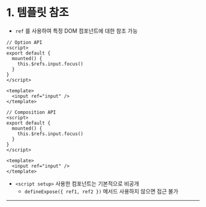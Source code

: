 # 1. 템플릿 참조

-   `ref` 를 사용하여 특정 DOM 컴포넌트에 대한 참조 가능

```
// Option API
<script>
export default {
  mounted() {
    this.$refs.input.focus()
  }
}
</script>

<template>
  <input ref="input" />
</template>

// Composition API
<script>
export default {
  mounted() {
    this.$refs.input.focus()
  }
}
</script>

<template>
  <input ref="input" />
</template>
```

-   `<script setup>` 사용한 컴포넌트는 기본적으로 비공개
    -   `defineExpose({ ref1, ref2 })` 메서드 사용하지 않으면 접근 불가

---
